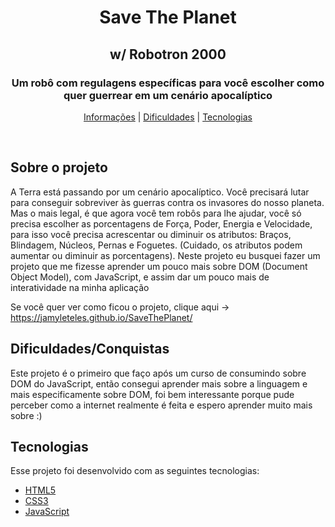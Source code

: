 <h1 align="center"> Save The Planet </h1>
<h2 align="center"> w/ Robotron 2000 </h2>

<h3 align="center"> Um robô com regulagens específicas para você escolher como quer guerrear em um cenário apocalíptico </h3>

<p align="center"> 
<a href="#about">Informações</a> | <a href="dif">Dificuldades</a> | <a href="#techs">Tecnologias</a>
</p>

<br>

<h2 id="about">Sobre o projeto</h2>
A Terra está passando por um cenário apocalíptico. Você precisará lutar para conseguir sobreviver às guerras contra os invasores do nosso planeta. Mas o mais legal, é que agora você tem robôs para lhe ajudar, você só precisa escolher as porcentagens de Força, Poder, Energia e Velocidade, para isso você precisa acrescentar ou diminuir os atributos: Braços, Blindagem, Núcleos, Pernas e Foguetes. (Cuidado, os atributos podem aumentar ou diminuir as porcentagens). 
Neste projeto eu busquei fazer um projeto que me fizesse aprender um pouco mais sobre DOM (Document Object Model), com JavaScript, e assim dar um pouco mais de interatividade na minha aplicação
  
  Se você quer ver como ficou o projeto, clique aqui -> https://jamyleteles.github.io/SaveThePlanet/
<br>

<h2 id="dif">Dificuldades/Conquistas</h2>
Este projeto é o primeiro que faço após um curso de consumindo sobre DOM do JavaScript, então consegui aprender mais sobre a linguagem e mais especificamente sobre DOM, foi bem interessante porque pude perceber como a internet realmente é feita e espero aprender muito mais sobre :)

<br> 

<h2 id="techs">Tecnologias</h2>
Esse projeto foi desenvolvido com as seguintes tecnologias:

- [HTML5](https://developer.mozilla.org/pt-BR/docs/Web/HTML)
- [CSS3](https://developer.mozilla.org/pt-BR/docs/Web/CSS)
- [JavaScript](https://developer.mozilla.org/pt-BR/docs/Web/JavaScript)
